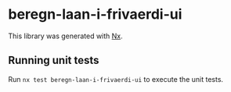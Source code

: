 # beregn-laan-i-frivaerdi-ui

This library was generated with [Nx](https://nx.dev).

## Running unit tests

Run `nx test beregn-laan-i-frivaerdi-ui` to execute the unit tests.
